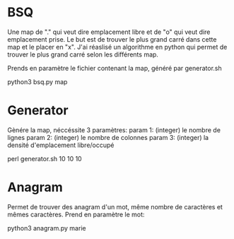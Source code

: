 # BSQ

Une map de "." qui veut dire emplacement libre et de "o" qui veut dire emplacement prise. Le but est de trouver le plus grand carré dans cette map et le placer en "x". J'ai réaslisé un algorithme en python qui permet de trouver le plus grand carré selon les différents map.

Prends en paramètre le fichier contenant la map, généré par generator.sh

python3 bsq.py map

# Generator

Gènére la map, néccéssite 3 paramètres: 
param 1: (integer) le nombre de lignes
param 2: (integer) le nombre de colonnes
param 3: (integer) la densité d'emplacement libre/occupé

perl generator.sh 10 10 10

# Anagram

Permet de trouver des anagram d'un mot, même nombre de caractères et mêmes caractères.
Prend en paramètre le mot:

python3 anagram.py marie

